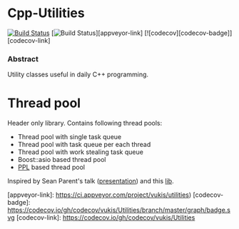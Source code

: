 # Cpp-Utilities

[![Build Status][travis-badge]][travis-link]
[![Build Status][appveyor-badge]][appveyor-link]
[![codecov][codecov-badge]][codecov-link]

### Abstract

Utility classes useful in daily C++ programming.

# Thread pool

Header only library. Contains following thread pools:
- Thread pool with single task queue
- Thread pool with task queue per each thread
- Thread pool with work stealing task queue
- Boost::asio based thread pool
- [PPL](https://msdn.microsoft.com/library/dd492418.aspx) based thread pool

Inspired by Sean Parent's talk ([presentation](http://sean-parent.stlab.cc/presentations/2016-11-16-concurrency/2016-11-16-concurrency.pdf)) and this [lib](https://github.com/topcpporg/thread-pool-cpp).

[travis-badge]:     https://travis-ci.org/vukis/Utilities.svg?branch=master
[travis-link]:      https://travis-ci.org/vukis/Utilities
[appveyor-badge]:   https://ci.appveyor.com/api/projects/status/1l8srr6wo3ixnc7o?svg=true
[appveyor-link]:    https://ci.appveyor.com/project/vukis/utilities)
[codecov-badge]:    https://codecov.io/gh/codecov/vukis/Utilities/branch/master/graph/badge.svg
[codecov-link]:     https://codecov.io/gh/codecov/vukis/Utilities
